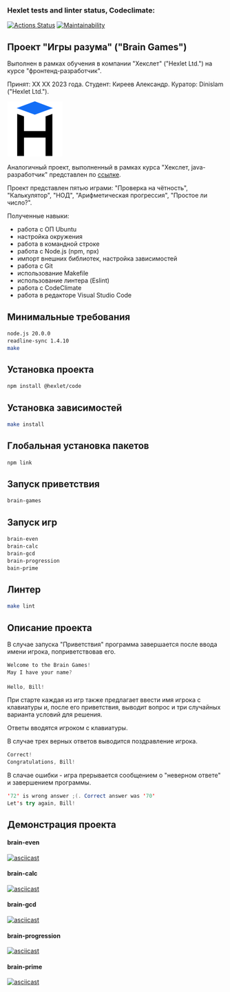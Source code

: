 ### Hexlet tests and linter status, Codeclimate:
[![Actions Status](https://github.com/AlexanderKireev/frontend-project-44/workflows/hexlet-check/badge.svg)](https://github.com/AlexanderKireev/frontend-project-44/actions)
[![Maintainability](https://api.codeclimate.com/v1/badges/6086a9192ee52f151d84/maintainability)](https://codeclimate.com/github/AlexanderKireev/frontend-project-44/maintainability)

## Проект "Игры разума" ("Brain Games")
Выполнен в рамках обучения в компании "Хекслет" ("Hexlet Ltd.") на курсе "фронтенд-разработчик".

Принят: XX XX 2023 года. Студент: Киреев Александр. Куратор: Dinislam ("Hexlet Ltd.").

[![Hexlet Ltd. logo](https://raw.githubusercontent.com/Hexlet/assets/master/images/hexlet_logo128.png)](https://ru.hexlet.io/pages/about?utm_source=github&utm_medium=link&utm_campaign=java-package)

Аналогичный проект, выполненный в рамках курса "Хекслет, java-разработчик" представлен по [ссылке](https://github.com/AlexanderKireev/java-project-lvl1).

Проект представлен пятью играми: "Проверка на чётность", "Калькулятор", "НОД", "Арифметическая прогрессия", "Простое ли число?".

Полученные навыки:
- работа с ОП Ubuntu
- настройка окружения
- работа в командной строке
- работа с Node.js (npm, npx)
- импорт внешних библиотек, настройка зависимостей
- работа с Git
- использование Makefile
- использование линтера (Eslint)
- работа с CodeClimate
- работа в редакторе Visual Studio Code
## Минимальные требования
```sh
node.js 20.0.0
readline-sync 1.4.10
make
```
## Установка проекта
```sh
npm install @hexlet/code
```
## Установка зависимостей
```sh
make install
```
## Глобальная установка пакетов
```sh
npm link
```
## Запуск приветствия
```sh
brain-games
```
## Запуск игр
```sh
brain-even
brain-calc
brain-gcd
brain-progression
bain-prime
```
## Линтер
```sh
make lint
```
## Описание проекта
В случае запуска "Приветствия" программа завершается после ввода имени игрока, поприветствовав его.
```java
Welcome to the Brain Games!
May I have your name?

Hello, Bill!
```
При старте каждая из игр также предлагает ввести имя игрока с клавиатуры и, после его приветствия, выводит вопрос и три случайных варианта условий для решения.

Ответы вводятся игроком с клавиатуры.

В случае трех верных ответов выводится поздравление игрока. 
```java
Correct!
Congratulations, Bill! 
```
В слачае ошибки - игра прерывается сообщением о "неверном ответе" и завершением программы.
```java
'72' is wrong answer ;(. Correct answer was '70'
Let's try again, Bill!
```

## Демонстрация проекта
#### brain-even
[![asciicast](https://asciinema.org/a/610432.svg)](https://asciinema.org/a/610432)
#### brain-calc
[![asciicast](https://asciinema.org/a/610428.svg)](https://asciinema.org/a/610428)
#### brain-gcd
[![asciicast](https://asciinema.org/a/610440.svg)](https://asciinema.org/a/610440)
#### brain-progression
[![asciicast](https://asciinema.org/a/610416.svg)](https://asciinema.org/a/610416)
#### brain-prime
[![asciicast](https://asciinema.org/a/610435.svg)](https://asciinema.org/a/610435)
